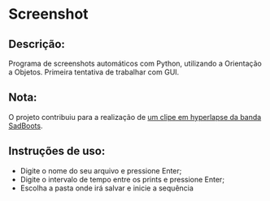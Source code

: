 # Screenshot

## Descrição:
Programa de screenshots automáticos com Python, utilizando a Orientação a Objetos. Primeira tentativa de trabalhar com GUI.

## Nota: 
O projeto contribuiu para a realização de [um clipe em hyperlapse da banda SadBoots](https://www.youtube.com/watch?v=93d-orhTLsc).

## Instruções de uso:
- Digite o nome do seu arquivo e pressione Enter;
- Digite o intervalo de tempo entre os prints e pressione Enter;
- Escolha a pasta onde irá salvar e inicie a sequência
